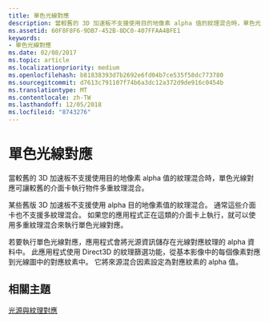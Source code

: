```yaml
---
title: 單色光線對應
description: 當較舊的 3D 加速板不支援使用目的地像素 alpha 值的紋理混合時，單色光線對應可讓較舊的介面卡執行物件多重紋理混合。
ms.assetid: 60F8F8F6-9DB7-452B-8DC0-407FFAA4BFE1
keywords:
- 單色光線對應
ms.date: 02/08/2017
ms.topic: article
ms.localizationpriority: medium
ms.openlocfilehash: b81838393d7b2692e6fd04b7ce535f58dc773780
ms.sourcegitcommit: d7613c791107f74b6a3dc12a372d9de916c0454b
ms.translationtype: MT
ms.contentlocale: zh-TW
ms.lasthandoff: 12/05/2018
ms.locfileid: "8743276"
---
```

# <a name="monochrome-light-maps"></a>單色光線對應


當較舊的 3D 加速板不支援使用目的地像素 alpha 值的紋理混合時，單色光線對應可讓較舊的介面卡執行物件多重紋理混合。

某些舊版 3D 加速板不支援使用 alpha 目的地像素值的紋理混合。 通常這些介面卡也不支援多紋理混合。 如果您的應用程式正在這類的介面卡上執行，就可以使用多重紋理混合來執行單色光線對應。

若要執行單色光線對應，應用程式會將光源資訊儲存在光線對應紋理的 alpha 資料中。 此應用程式使用 Direct3D 的紋理篩選功能，從基本影像中的每個像素對應到光線圖中的對應紋素中。 它將來源混合因素設定為對應紋素的 alpha 值。

## <a name="span-idrelated-topicsspanrelated-topics"></a><span id="related-topics"></span>相關主題


[光源與紋理對應](light-mapping-with-textures.md)

 

 




